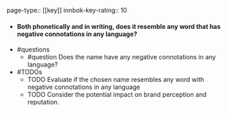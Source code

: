 page-type:: [[key]]
innbok-key-rating:: 10
- #### Both phonetically and in writing, does it resemble any word that has negative connotations in any language?
- #questions
  - #question Does the name have any negative connotations in any language?
- #TODOs
  - TODO Evaluate if the chosen name resembles any word with negative connotations in any language
  - TODO  Consider the potential impact on brand perception and reputation.



